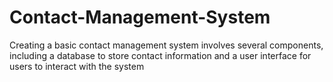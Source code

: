 # Contact-Management-System
Creating a basic contact management system involves several components, including a database to store contact information and a user interface for users to interact with the system
